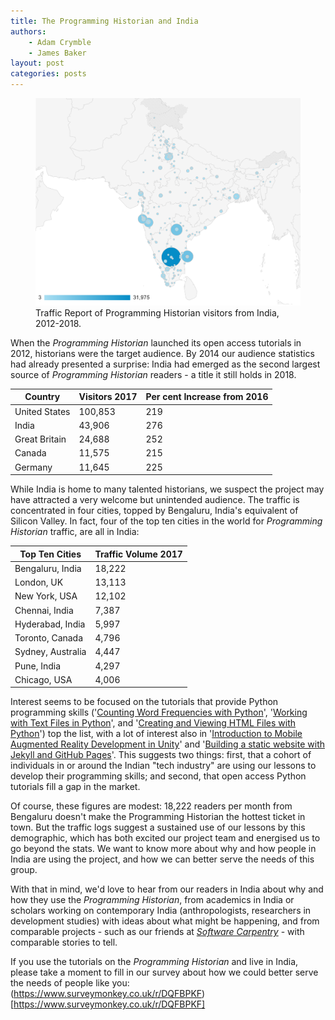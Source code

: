 ```yaml
---
title: The Programming Historian and India
authors:
    - Adam Crymble
    - James Baker
layout: post
categories: posts 
---
```


<p><figure><a href="/images/programming-historian-india/programming-historian-india.png">
        <img src="/images/programming-historian-india/programming-historian-india.png" alt=""/></a><figcaption>
    Traffic Report of Programming Historian visitors from India, 2012-2018.</figcaption></figure></p>
    
When the _Programming Historian_ launched its open access tutorials in 2012, historians were the target audience. By 2014 our audience statistics had already presented a surprise: India had emerged as the second largest source of _Programming Historian_ readers - a title it still holds in 2018.

Country | Visitors 2017 | Per cent Increase from 2016 |  
-- | -- | --
United States | 100,853 | 219 |
India | 43,906 | 276 |
Great Britain | 24,688 | 252 |
Canada | 11,575 | 215 |
Germany | 11,645 | 225 |

While India is home to many talented historians, we suspect the project may have attracted a very welcome but unintended audience. The traffic is concentrated in four cities, topped by Bengaluru, India's equivalent of Silicon Valley. In fact, four of the top ten cities in the world for _Programming Historian_ traffic, are all in India:

Top Ten Cities | Traffic Volume 2017
-- | -- 
Bengaluru, India | 18,222
London, UK | 13,113
New York, USA | 12,102  
Chennai, India | 7,387 
Hyderabad, India | 5,997
Toronto, Canada | 4,796  
Sydney, Australia | 4,447
Pune, India | 4,297
Chicago, USA | 4,006

Interest seems to be focused on the tutorials that provide Python programming skills ('[Counting Word Frequencies with Python](https://programminghistorian.org/lessons/counting-frequencies)', '[Working with Text Files in Python](https://programminghistorian.org/lessons/working-with-text-files)', and '[Creating and Viewing HTML Files with Python](https://programminghistorian.org/lessons/creating-and-viewing-html-files-with-python)') top the list, with a lot of interest also in '[Introduction to Mobile Augmented Reality Development in Unity](https://programminghistorian.org/lessons/intro-to-augmented-reality-with-unity)' and '[Building a static website with Jekyll and GitHub Pages](https://programminghistorian.org/lessons/building-static-sites-with-jekyll-github-pages)'. This suggests two things: first, that a cohort of individuals in or around the Indian "tech industry" are using our lessons to develop their programming skills; and second, that open access Python tutorials fill a gap in the market.

Of course, these figures are modest: 18,222 readers per month from Bengaluru doesn't make the Programming Historian the hottest ticket in town. But the traffic logs suggest a sustained use of our lessons by this demographic, which has both excited our project team and energised us to go beyond the stats. We want to know more about why and how people in India are using the project, and how we can better serve the needs of this group.

With that in mind, we'd love to hear from our readers in India about why and how they use the _Programming Historian_, from academics in India or scholars working on contemporary India (anthropologists, researchers in development studies) with ideas about what might be happening, and from comparable projects - such as our friends at _[Software Carpentry](https://software-carpentry.org/)_ - with comparable stories to tell.

If you use the tutorials on the _Programming Historian_ and live in India, please take a moment to fill in our survey about how we could better serve the needs of people like you: (https://www.surveymonkey.co.uk/r/DQFBPKF)[https://www.surveymonkey.co.uk/r/DQFBPKF]


